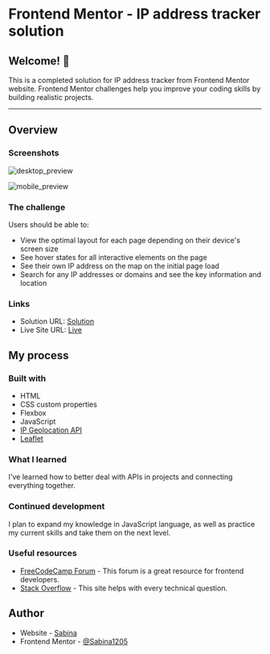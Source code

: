# Frontend Mentor - IP address tracker solution

## Welcome! 👋

This is a completed solution for IP address tracker from Frontend Mentor website. Frontend Mentor challenges help you improve your coding skills by building realistic projects. <br>

<hr>

## Overview

### Screenshots

![desktop_preview](https://github.com/Sabina1205/Frontend-mentor-challenges-3/assets/96692767/e9386b93-fe7d-4fbf-94f5-61022ea436f7)

![mobile_preview](https://github.com/Sabina1205/Frontend-mentor-challenges-3/assets/96692767/f9792f81-6a70-46fe-bddf-b66a9394ebb8)

### The challenge

Users should be able to:

- View the optimal layout for each page depending on their device's screen size
- See hover states for all interactive elements on the page
- See their own IP address on the map on the initial page load
- Search for any IP addresses or domains and see the key information and location

### Links

- Solution URL: [Solution](https://github.com/Sabina1205/Frontend-mentor-challenges-3/tree/main/ip-address-tracker-master)
- Live Site URL: [Live]()

## My process

### Built with

- HTML
- CSS custom properties
- Flexbox
- JavaScript
- [IP Geolocation API](https://geo.ipify.org/)
- [Leaflet](https://leafletjs.com/)

### What I learned

I've learned how to better deal with APIs in projects and connecting everything together.

### Continued development

I plan to expand my knowledge in JavaScript language, as well as practice my current skills and take them on the next level.

### Useful resources

- [FreeCodeCamp Forum](https://forum.freecodecamp.org/) - This forum is a great resource for frontend developers.
- [Stack Overflow](https://stackoverflow.com/) - This site helps with every technical question.

## Author

- Website - [Sabina](https://sabina1205.github.io/personal-website/)
- Frontend Mentor - [@Sabina1205](https://www.frontendmentor.io/home)
